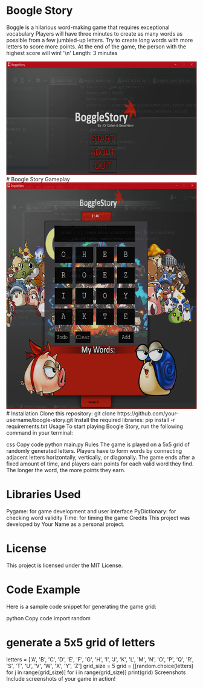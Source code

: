 # Boogle Story
Boggle is a hilarious word-making game that requires exceptional vocabulary
Players will have three minutes to create as many words as possible from a few
jumbled-up letters.
Try to create long words with more letters to score more points.
At the end of the game, the person with the highest score will win! '\n'
Length: 3 minutes


<img src="Readmepics/mainscreen.png" alt="Description of Image" width="600" height="300">
# Boogle Story Gameplay
<img src="Readmepics/ingame.png" alt="Description of Image" width="600" height="600">
# Installation
Clone this repository: git clone https://github.com/your-username/boogle-story.git
Install the required libraries: pip install -r requirements.txt
Usage
To start playing Boogle Story, run the following command in your terminal:

css
Copy code
python main.py
Rules
The game is played on a 5x5 grid of randomly generated letters. Players have to form words by connecting adjacent letters horizontally, vertically, or diagonally. The game ends after a fixed amount of time, and players earn points for each valid word they find. The longer the word, the more points they earn.

# Libraries Used
Pygame: for game development and user interface
PyDictionary: for checking word validity
Time: for timing the game
Credits
This project was developed by Your Name as a personal project.

# License
This project is licensed under the MIT License.

# Code Example
Here is a sample code snippet for generating the game grid:

python
Copy code
import random

# generate a 5x5 grid of letters
letters = ['A', 'B', 'C', 'D', 'E', 'F', 'G', 'H', 'I', 'J', 'K', 'L', 'M', 'N', 'O', 'P', 'Q', 'R', 'S', 'T', 'U', 'V', 'W', 'X', 'Y', 'Z']
grid_size = 5
grid = [[random.choice(letters) for j in range(grid_size)] for i in range(grid_size)]
print(grid)
Screenshots
Include screenshots of your game in action!
